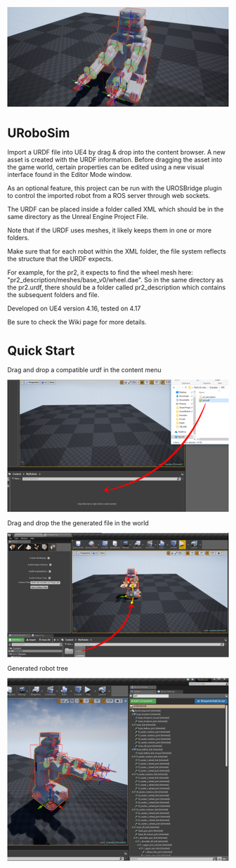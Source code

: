![Alt text](Documentation/images/robot.png "Robot example")

# URoboSim
Import a URDF file into UE4 by drag & drop into the content browser. A new asset is created with the URDF information. Before dragging the asset into the game world, certain properties can be edited using a new visual interface found in the Editor Mode window.

As an optional feature, this project can be run with the UROSBridge plugin to control the imported robot from a ROS server through web sockets. 

The URDF can be placed inside a folder called XML which should be in the same directory as the Unreal Engine Project File.

Note that if the URDF uses meshes, it likely keeps them in one or more folders. 

Make sure that for each robot within the XML folder, the file system reflects the structure that the URDF expects.

For example, for the pr2, it expects to find the wheel mesh here: "pr2_description/meshes/base_v0/wheel.dae". So in the same directory as the pr2.urdf, there should be a folder called pr2_description which contains the subsequent folders and file.

Developed on UE4 version 4.16, tested on 4.17

Be sure to check the Wiki page for more details.

# Quick Start

Drag and drop a compatible urdf in the content menu

![Alt text](Documentation/images/drag-drop-urdf.png "Robot example")

Drag and drop the the generated file in the world

![Alt text](Documentation/images/drag-drop-robot.png "Robot example")

Generated robot tree

![Alt text](Documentation/images/robot-tree.png "Robot example")